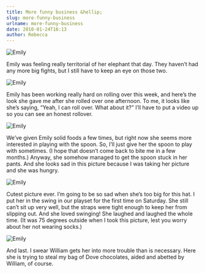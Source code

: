 ```yaml
---
title: More funny business &hellip;
slug: more-funny-business
urlname: more-funny-business
date: 2010-01-24T16:13
author: Rebecca
---
```

![Emily][a]

[a]: {static}/images/2010-01-17-emily-01.jpg

Emily was feeling really territorial of her elephant that day. They
haven&#x02bc;t had any more big fights, but I still have to keep an eye on those
two.

![Emily][b]

[b]: {static}/images/2010-01-21-emily-01.jpg

Emily has been working really hard on rolling over this week, and here&#x02bc;s
the look she gave me after she rolled over one afternoon. To me, it looks like
she&#x02bc;s saying, &ldquo;Yeah, I can roll over. What about it?&rdquo;
I&#x02bc;ll have to put a video up so you can see an honest rollover.

![Emily][c]

[c]: {static}/images/2010-01-22-emily-01.jpg

We&#x02bc;ve given Emily solid foods a few times, but right now she seems more
interested in playing with the spoon. So, I&#x02bc;ll just give her the spoon to
play with sometimes. (I hope that doesn&#x02bc;t come back to bite me in a few
months.) Anyway, she somehow managed to get the spoon stuck in her pants. And
she looks sad in this picture because I was taking her picture and she was
hungry.

![Emily][d]

[d]: {static}/images/2010-01-23-emily-03.jpg

Cutest picture ever. I&#x02bc;m going to be so sad when she&#x02bc;s too big for
this hat. I put her in the swing in our playset for the first time on Saturday.
She still can&#x02bc;t sit up very well, but the straps were tight enough to
keep her from slipping out. And she loved swinging! She laughed and laughed the
whole time. (It was 75 degrees outside when I took this picture, lest you worry
about her not wearing socks.)

![Emily][e]

[e]: {static}/images/2010-01-23-emily-04.jpg

And last. I swear William gets her into more trouble than is necessary. Here she
is trying to steal my bag of Dove chocolates, aided and abetted by William, of
course. 
